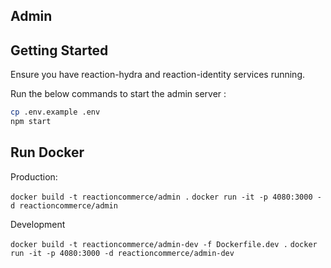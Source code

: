 
## Admin

## Getting Started

Ensure you have reaction-hydra and reaction-identity services running. 

Run the below commands to start the admin server :

```bash
cp .env.example .env
npm start
```
## Run Docker

Production:

`docker build -t reactioncommerce/admin .`
`docker run -it -p 4080:3000 -d reactioncommerce/admin`

Development

`docker build -t reactioncommerce/admin-dev -f Dockerfile.dev .`
`docker run -it -p 4080:3000 -d reactioncommerce/admin-dev`
